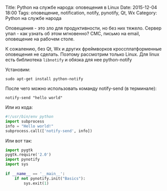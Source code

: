 Title: Python на службе народа: оповещения в Linux 
Date: 2015-12-04 18:00
Tags: оповещение, notification, notify, pynotify, Qt, Wx
Category: Python на службе народа

Оповещения - это зло для продуктивности, но без них тяжело. Сервер упал - как узнать об этом мгновенно? СМС, письмо на email,  оповещение на рабочем столе.

К сожалению, без Qt, Wx и других фреймворков кроссплатформенные оповещения не сделать. Поэтому рассмотрим только Linux.
Для linux есть библиотека `libnotify` и обязка для нее python-notify

Установим:

```
sudo apt-get install python-notify
```

После чего можно использовать команду notify-send (в терминале):

```
notify-send "hello world"
```

Или из кода:

```python
#!/usr/bin/env python
import subprocess
info = "Hello world!"
subprocess.call(['notify-send', info])
```

Или вот так:

```python
import pygtk
pygtk.require('2.0')
import pynotify
import sys
 
if __name__ == '__main__':
    if not pynotify.init("Basics"):
        sys.exit(1)
```